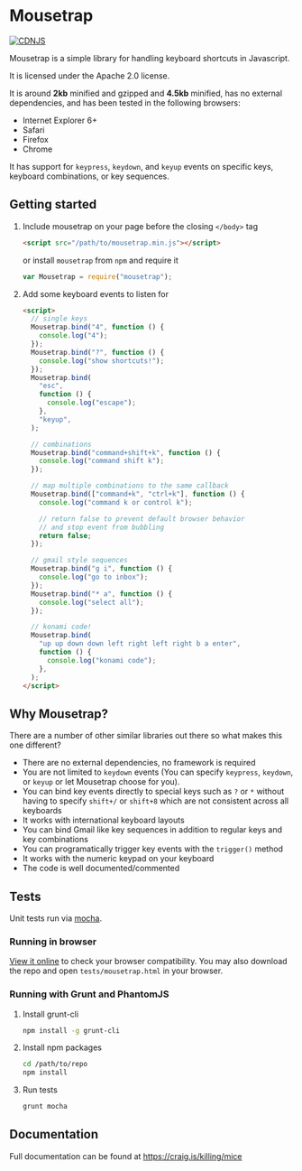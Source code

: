 # Mousetrap

[![CDNJS](https://img.shields.io/cdnjs/v/mousetrap.svg)](https://cdnjs.com/libraries/mousetrap)

Mousetrap is a simple library for handling keyboard shortcuts in Javascript.

It is licensed under the Apache 2.0 license.

It is around **2kb** minified and gzipped and **4.5kb** minified, has no external dependencies, and has been tested in the following browsers:

- Internet Explorer 6+
- Safari
- Firefox
- Chrome

It has support for `keypress`, `keydown`, and `keyup` events on specific keys, keyboard combinations, or key sequences.

## Getting started

1.  Include mousetrap on your page before the closing `</body>` tag

    ```html
    <script src="/path/to/mousetrap.min.js"></script>
    ```

    or install `mousetrap` from `npm` and require it

    ```js
    var Mousetrap = require("mousetrap");
    ```

2.  Add some keyboard events to listen for

    ```html
    <script>
      // single keys
      Mousetrap.bind("4", function () {
        console.log("4");
      });
      Mousetrap.bind("?", function () {
        console.log("show shortcuts!");
      });
      Mousetrap.bind(
        "esc",
        function () {
          console.log("escape");
        },
        "keyup",
      );

      // combinations
      Mousetrap.bind("command+shift+k", function () {
        console.log("command shift k");
      });

      // map multiple combinations to the same callback
      Mousetrap.bind(["command+k", "ctrl+k"], function () {
        console.log("command k or control k");

        // return false to prevent default browser behavior
        // and stop event from bubbling
        return false;
      });

      // gmail style sequences
      Mousetrap.bind("g i", function () {
        console.log("go to inbox");
      });
      Mousetrap.bind("* a", function () {
        console.log("select all");
      });

      // konami code!
      Mousetrap.bind(
        "up up down down left right left right b a enter",
        function () {
          console.log("konami code");
        },
      );
    </script>
    ```

## Why Mousetrap?

There are a number of other similar libraries out there so what makes this one different?

- There are no external dependencies, no framework is required
- You are not limited to `keydown` events (You can specify `keypress`, `keydown`, or `keyup` or let Mousetrap choose for you).
- You can bind key events directly to special keys such as `?` or `*` without having to specify `shift+/` or `shift+8` which are not consistent across all keyboards
- It works with international keyboard layouts
- You can bind Gmail like key sequences in addition to regular keys and key combinations
- You can programatically trigger key events with the `trigger()` method
- It works with the numeric keypad on your keyboard
- The code is well documented/commented

## Tests

Unit tests run via <a href="http://mochajs.org/" target="_blank">mocha</a>.

### Running in browser

[View it online](http://rawgit.com/ccampbell/mousetrap/master/tests/mousetrap.html) to check your browser compatibility. You may also download the repo and open `tests/mousetrap.html` in your browser.

### Running with Grunt and PhantomJS

1.  Install grunt-cli

    ```bash
    npm install -g grunt-cli
    ```

2.  Install npm packages

    ```bash
    cd /path/to/repo
    npm install
    ```

3.  Run tests

    ```bash
    grunt mocha
    ```

## Documentation

Full documentation can be found at https://craig.is/killing/mice
